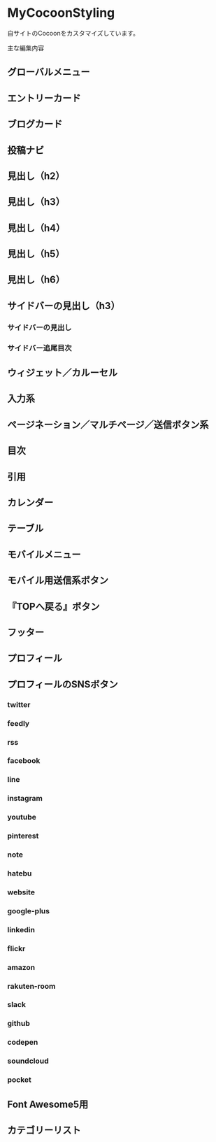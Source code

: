# MyCocoonStyling
自サイトのCocoonをカスタマイズしています。


主な編集内容

## グローバルメニュー

## エントリーカード

## ブログカード

## 投稿ナビ

## 見出し（h2）

## 見出し（h3）

## 見出し（h4）

## 見出し（h5）

## 見出し（h6）

## サイドバーの見出し（h3）

### サイドバーの見出し

### サイドバー追尾目次

## ウィジェット／カルーセル

## 入力系

## ページネーション／マルチページ／送信ボタン系

## 目次

## 引用

## カレンダー

## テーブル

## モバイルメニュー

## モバイル用送信系ボタン

## 『TOPへ戻る』ボタン

## フッター

## プロフィール

## プロフィールのSNSボタン

### twitter 

### feedly 

### rss 

### facebook 

### line 

### instagram 

### youtube 

### pinterest 

### note 

### hatebu 

### website 

### google-plus 

### linkedin 

### flickr 

### amazon 

### rakuten-room 

### slack 

### github 

### codepen 

### soundcloud 

### pocket 

## Font Awesome5用 

## カテゴリーリスト 
